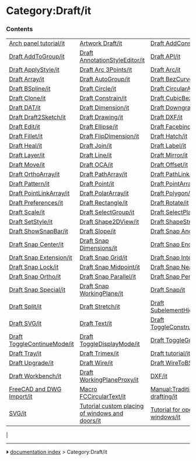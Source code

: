 # Category:Draft/it


### Contents

|     |     |     |
| --- | --- | --- |
| [Arch panel tutorial/it](Arch_panel_tutorial/it.md) | [Artwork Draft/it](Artwork_Draft/it.md) | [Draft AddConstruction/it](Draft_AddConstruction/it.md) |
| [Draft AddToGroup/it](Draft_AddToGroup/it.md) | [Draft AnnotationStyleEditor/it](Draft_AnnotationStyleEditor/it.md) | [Draft API/it](Draft_API/it.md) |
| [Draft ApplyStyle/it](Draft_ApplyStyle/it.md) | [Draft Arc 3Points/it](Draft_Arc_3Points/it.md) | [Draft Arc/it](Draft_Arc/it.md) |
| [Draft Array/it](Draft_Array/it.md) | [Draft AutoGroup/it](Draft_AutoGroup/it.md) | [Draft BezCurve/it](Draft_BezCurve/it.md) |
| [Draft BSpline/it](Draft_BSpline/it.md) | [Draft Circle/it](Draft_Circle/it.md) | [Draft CircularArray/it](Draft_CircularArray/it.md) |
| [Draft Clone/it](Draft_Clone/it.md) | [Draft Constrain/it](Draft_Constrain/it.md) | [Draft CubicBezCurve/it](Draft_CubicBezCurve/it.md) |
| [Draft DAT/it](Draft_DAT/it.md) | [Draft Dimension/it](Draft_Dimension/it.md) | [Draft Downgrade/it](Draft_Downgrade/it.md) |
| [Draft Draft2Sketch/it](Draft_Draft2Sketch/it.md) | [Draft Drawing/it](Draft_Drawing/it.md) | [Draft DXF/it](Draft_DXF/it.md) |
| [Draft Edit/it](Draft_Edit/it.md) | [Draft Ellipse/it](Draft_Ellipse/it.md) | [Draft Facebinder/it](Draft_Facebinder/it.md) |
| [Draft Fillet/it](Draft_Fillet/it.md) | [Draft FlipDimension/it](Draft_FlipDimension/it.md) | [Draft Hatch/it](Draft_Hatch/it.md) |
| [Draft Heal/it](Draft_Heal/it.md) | [Draft Join/it](Draft_Join/it.md) | [Draft Label/it](Draft_Label/it.md) |
| [Draft Layer/it](Draft_Layer/it.md) | [Draft Line/it](Draft_Line/it.md) | [Draft Mirror/it](Draft_Mirror/it.md) |
| [Draft Move/it](Draft_Move/it.md) | [Draft OCA/it](Draft_OCA/it.md) | [Draft Offset/it](Draft_Offset/it.md) |
| [Draft OrthoArray/it](Draft_OrthoArray/it.md) | [Draft PathArray/it](Draft_PathArray/it.md) | [Draft PathLinkArray/it](Draft_PathLinkArray/it.md) |
| [Draft Pattern/it](Draft_Pattern/it.md) | [Draft Point/it](Draft_Point/it.md) | [Draft PointArray/it](Draft_PointArray/it.md) |
| [Draft PointLinkArray/it](Draft_PointLinkArray/it.md) | [Draft PolarArray/it](Draft_PolarArray/it.md) | [Draft Polygon/it](Draft_Polygon/it.md) |
| [Draft Preferences/it](Draft_Preferences/it.md) | [Draft Rectangle/it](Draft_Rectangle/it.md) | [Draft Rotate/it](Draft_Rotate/it.md) |
| [Draft Scale/it](Draft_Scale/it.md) | [Draft SelectGroup/it](Draft_SelectGroup/it.md) | [Draft SelectPlane/it](Draft_SelectPlane/it.md) |
| [Draft SetStyle/it](Draft_SetStyle/it.md) | [Draft Shape2DView/it](Draft_Shape2DView/it.md) | [Draft ShapeString/it](Draft_ShapeString/it.md) |
| [Draft ShowSnapBar/it](Draft_ShowSnapBar/it.md) | [Draft Slope/it](Draft_Slope/it.md) | [Draft Snap Angle/it](Draft_Snap_Angle/it.md) |
| [Draft Snap Center/it](Draft_Snap_Center/it.md) | [Draft Snap Dimensions/it](Draft_Snap_Dimensions/it.md) | [Draft Snap Endpoint/it](Draft_Snap_Endpoint/it.md) |
| [Draft Snap Extension/it](Draft_Snap_Extension/it.md) | [Draft Snap Grid/it](Draft_Snap_Grid/it.md) | [Draft Snap Intersection/it](Draft_Snap_Intersection/it.md) |
| [Draft Snap Lock/it](Draft_Snap_Lock/it.md) | [Draft Snap Midpoint/it](Draft_Snap_Midpoint/it.md) | [Draft Snap Near/it](Draft_Snap_Near/it.md) |
| [Draft Snap Ortho/it](Draft_Snap_Ortho/it.md) | [Draft Snap Parallel/it](Draft_Snap_Parallel/it.md) | [Draft Snap Perpendicular/it](Draft_Snap_Perpendicular/it.md) |
| [Draft Snap Special/it](Draft_Snap_Special/it.md) | [Draft Snap WorkingPlane/it](Draft_Snap_WorkingPlane/it.md) | [Draft Snap/it](Draft_Snap/it.md) |
| [Draft Split/it](Draft_Split/it.md) | [Draft Stretch/it](Draft_Stretch/it.md) | [Draft SubelementHighlight/it](Draft_SubelementHighlight/it.md) |
| [Draft SVG/it](Draft_SVG/it.md) | [Draft Text/it](Draft_Text/it.md) | [Draft ToggleConstructionMode/it](Draft_ToggleConstructionMode/it.md) |
| [Draft ToggleContinueMode/it](Draft_ToggleContinueMode/it.md) | [Draft ToggleDisplayMode/it](Draft_ToggleDisplayMode/it.md) | [Draft ToggleGrid/it](Draft_ToggleGrid/it.md) |
| [Draft Tray/it](Draft_Tray/it.md) | [Draft Trimex/it](Draft_Trimex/it.md) | [Draft tutorial/it](Draft_tutorial/it.md) |
| [Draft Upgrade/it](Draft_Upgrade/it.md) | [Draft Wire/it](Draft_Wire/it.md) | [Draft WireToBSpline/it](Draft_WireToBSpline/it.md) |
| [Draft Workbench/it](Draft_Workbench/it.md) | [Draft WorkingPlaneProxy/it](Draft_WorkingPlaneProxy/it.md) | [DXF/it](DXF/it.md) |
| [FreeCAD and DWG Import/it](FreeCAD_and_DWG_Import/it.md) | [Macro FCCircularText/it](Macro_FCCircularText/it.md) | [Manual:Traditional 2D drafting/it](Manual_Traditional_2D_drafting/it.md) |
| [SVG/it](SVG/it.md) | [Tutorial custom placing of windows and doors/it](Tutorial_custom_placing_of_windows_and_doors/it.md) | [Tutorial for open windows/it](Tutorial_for_open_windows/it.md) |
|



---
⏵ [documentation index](../README.md) > Category:Draft/it
